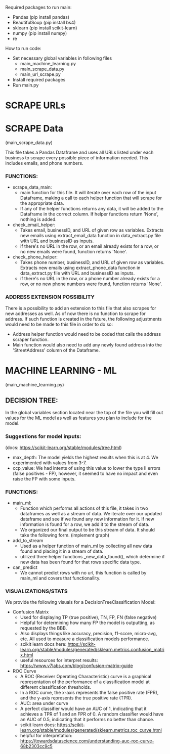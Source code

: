 Required packages to run main:
- Pandas            (pip install pandas)
- BeautifulSoup     (pip install bs4)
- sklearn           (pip install scikit-learn)
- numpy             (pip install numpy)
- re


How to run code:
- Set necessary global variables in following files
  - main_machine_learning.py
  - main_scrape_data.py
  - main_url_scrape.py
- Install required packages
- Run main.py

# SCRAPE URLs

# SCRAPE Data
(main_scrape_data.py)

This file takes a Pandas Dataframe and uses all URLs listed under each
business to scrape every possible piece of information needed. This includes
emails, and phone numbers.

### FUNCTIONS:

- scrape_data_main:
  - main function for this file. It will iterate over each row of the input Dataframe, making a call to each helper function that will scrape for the appropriate data.
  - If any of the helper functions returns any data, it will be added to the Dataframe in the correct column. If helper functions return 'None', nothing is added.
- check_email_helper:
  - Takes email, businessID, and URL of given row as variables. Extracts new emails using extract_email_data function in data_extract.py file with URL and businessID as inputs.
  - if there's no URL in the row, or an email already exists for a row, or no new emails were found, function returns 'None'.
- check_phone_helper:
  - Takes phone number, businessID, and URL of given row as variables. Extracts new emails using extract_phone_data function in data_extract.py file with URL and businessID as inputs.
  - if there's no URL in the row, or a phone number already exists for a row, or no new phone numbers were found, function returns 'None'.

### ADDRESS EXTENSION POSSIBILITY

There is a possibility to add an extension to this file that also scrapes for new addresses as well. As of now there is no function to scrape for address. If such function
is created in the future, the following adjustments would need to be made to this file in order to do so:
- Address helper function would need to be coded that calls the address scraper function.
- Main function would also need to add any newly found address into the 'StreetAddress' column of the Dataframe.


# MACHINE LEARNING - ML 
(main_machine_learning.py)


## DECISION TREE:

In the global variables section located near the top of the file you will fill out values for the ML model as well as features you plan to include for the model.

### Suggestions for model inputs: 
(docs: https://scikit-learn.org/stable/modules/tree.html)
- max_depth: The model yields the highest results when this is at 4. We experimented with values from 3-7.
- ccp_value: We had intents of using this value to lower the type II errors (false positives - FP), however, it seemed to have no impact and even raise the FP with some inputs.

### FUNCTIONS:

- main_ml: 
  - Function which performs all actions of this file, it takes in two dataframes as well as a stream of data. We iterate over our updated dataframe and see if we found any new information for it. If new information is found for a row, we add it to the stream of data.
  - We organized our final output to be this stream of data. It should take the following form. (implement graph)
- add_to_stream
  - Used as a helper function of main_ml by collecting all new data found and placing it in a stream of data.
  - utilized three helper functions _new_data_found(), which determine if new data has been found for that rows specific data type.
- can_predict
  - We cannot predict rows with no url, this function is called by main_ml and covers that functionallity.

### VISUALIZATIONS/STATS
We provide the following visuals for a DecisionTreeClassification Model:
- Confusion Matrix
  - Used for displaying TP (true positive), TN, FP, FN (false negative)
  - Helpful for determining how many FP the model is outputting, as requested by the BBB. 
  - Also displays things like accuracy, precision, f1-score, micro-avg, etc. All used to measure a classification models performance. 
  - scikit learn docs here: https://scikit-learn.org/stable/modules/generated/sklearn.metrics.confusion_matrix.html
  - useful resources for interpret results: https://www.v7labs.com/blog/confusion-matrix-guide
- ROC Curve
  - A ROC (Receiver Operating Characteristic) curve is a graphical representation of the performance of a classification model at different classification thresholds.
  - In a ROC curve, the x-axis represents the false positive rate (FPR), and the y-axis represents the true positive rate (TPR).
  - AUC: area under curve
  - A perfect classifier would have an AUC of 1, indicating that it achieves a TPR of 1 and an FPR of 0. A random classifier would have an AUC of 0.5, indicating that it performs no better than chance.
  - scikit learn docs: https://scikit-learn.org/stable/modules/generated/sklearn.metrics.roc_curve.html
  - helpful for interpretation: https://towardsdatascience.com/understanding-auc-roc-curve-68b2303cc9c5
